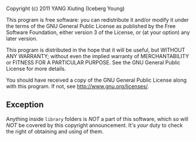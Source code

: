 Copyright (c) 2011  YANG Xiuting (Iceberg Young)

This program is free software: you can redistribute it and/or modify
it under the terms of the GNU General Public License as published by
the Free Software Foundation, either version 3 of the License, or
(at your option) any later version.

This program is distributed in the hope that it will be useful,
but WITHOUT ANY WARRANTY; without even the implied warranty of
MERCHANTABILITY or FITNESS FOR A PARTICULAR PURPOSE.  See the
GNU General Public License for more details.

You should have received a copy of the GNU General Public License
along with this program.  If not, see <http://www.gnu.org/licenses/>.


Exception
---------

Anything inside `library` folders is *NOT* a part of this software,
which so will *NOT* be covered by this copyright announcement.
It's *your* duty to check the right of obtaining and using of them.
